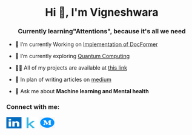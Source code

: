 <h1 align="center">Hi 👋, I'm Vigneshwara</h1>
<h3 align="center">Currently learning"Attentions", because it's all we need
</h3>

- 🔭 I’m currently Working on [Implementation of DocFormer](https://arxiv.org/abs/2106.11539)

- 🌱 I’m currently exploring [Quantum Computing](https://github.com/VigneshwaraChinnadurai/Quantum_Computing)

- 👨‍💻 All of my projects are available at [this link](https://github.com/VigneshwaraChinnadurai)

- 📝 In plan of writing articles on [medium](https://github.com/VigneshwaraChinnadurai)

- 💬 Ask me about **Machine learning and Mental health**

<h3 align="left">Connect with me:</h3>
<p align="left">
<a href="https://www.linkedin.com/in/vigneshwarac/" target="blank"><img align="center" src="https://github.com/VigneshwaraChinnadurai/Icons_and_Images/blob/main/LinkedIn_icon.png" alt="VigneshwaraChinnadurai" height="30" width="40" /></a>
<a href="https://www.kaggle.com/vigneshwarac" target="blank"><img align="center" src="https://github.com/VigneshwaraChinnadurai/Icons_and_Images/blob/main/Kaggle_icon.png" alt="VigneshwaraChinnadurai" height="30" width="40" /></a>
<a href="https://www.kaggle.com/vigneshwarac" target="blank"><img align="center" src="https://github.com/VigneshwaraChinnadurai/Icons_and_Images/blob/main/Medium_icon.png" alt="VigneshwaraChinnadurai" height="30" width="40" /></a>
</p>
